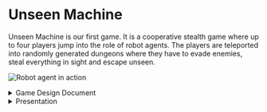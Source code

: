 ---
---

# Unseen Machine

Unseen Machine is our first game. It is a cooperative stealth game where up to four players jump into the role of robot agents. The players are teleported into randomly generated dungeons where they have to evade enemies, steal everything in sight and escape unseen.

![Robot agent in action](@images/gamepages/UnseenMachine.png "Early concept art")

<details>
  <summary>Game Design Document</summary>

# Game Design Document

## Table of Contents

1. [Overview](#overview)<br>
1.1. [Look and Feel](#look-and-feel)<br>
1.2. [Gameplay loop](#gameplay-loop)<br>
1.3. [Playtime](#playtime)<br>
1.4. [Meta Progression](#meta-progression)<br>
1.5. [Prototype](#prototype)
2. [Main Menu](#main-menu)
3. [Lobby](#lobby)<br>
3.1. [Spawning Area](#spawning-area)<br>
3.2. [Mission Area](#mission-area)<br>
3.3. [Training Area](#training-area)<br>
3.4. [Social Area](#social-area)<br>
4. [Mission Generation and Design](#mission-generation-and-design)
5. [Game Mechanics](#game-mechanics)<br>
5.1. [Movement](#movement)<br>
5.2. [Interaction](#interaction)<br>
5.3. [Visibility](#visiblity)<br>
5.4. [Combat](#combat)<br>
6. [Player Character Design](#player-character-design)
7. [Enemy Design](#enemy-design)<br>
7.1. [Robob](#robob)<br>
7.2. [MouseBot](#mousebot)<br>
7.3. [SpringBot](#springbot)<br>
7.4. [Motherscuttler](#motherscuttler)<br>
7.5. [Scuttler](#scuttler)<br>
7.6. [MoweBot](#mowebot)<br>
7.7. [BigBot](#bigbot)<br>
7.8. [SloBot](#slobot)<br>
7.9. [TurBot](#turbot)<br>
8. [Visual Design](#visual-design)
9. [Sound Design](#sound-design)
10. [Networking](#networking)

## Disclaimer
The player will be referred to as 'they' throughout this document, regardless of gender identity.

## Overview
Unseen Machine is a cooperative stealth-action game in which up to four players jump into the role of robotic burglars. Their goal is to explore randomly generated dungeons, extract valuable artifacts and escape unseen. On the way to the objective the players must avoid robotic guards and steal everything that isn't nailed to the walls.

Unseen Machine focuses on fast paced gameplay, placing high speed evasive movement over slow and methodic sneaking. Each player can customize their robot with different looks and abilities to overcome gameplay challanges in different ways.

### Look and Feel
Unseen Machine is set in a retro-futuristic setting, combining clean scifi astethics with crt-monitors and cassette tapes.

The player sees this world from a first person perspective, for immersive and tense gameplay.

### Gameplay loop
The player starts out in their lobby. The lobby, allows other players to join the hosts session. 

### Playtime
Since each level is randomly generated Unseen Machine offers a great degree of replayability. The player will spend between 5 to 20 minutes for one mission, depending on the generated mission's size and complexity. To keep the player engaged and offer a longtime motivation, the player will experience [Meta Progression](#meta-progression) in-between the actual missions. Ideally this will make the player come back to the game regularly to unlock and play new content.

### Meta Progression
Completing a mission will reward the player with currency, depending on the mission difficulity and the score reached. The player can then spend the currency in the base for permanent unlocks. The player can unlock new gameplay features and visuals for their character.

### Prototype

## Main Menu
## Lobby
After pressing the host or join button the player is brought into their own lobby or the lobby of the host they connected to, respectivly. The Lobby has is split into four areas:
- The spawning area
- The mission area
- The training area
- The social area
![Early ship concept art](@images/base/ship.png)
### Spawning Area
The spawning area consists of 4 personal pods, one for each player and the docks they connect. When a new player connects they will spawn in their personal pod.
### Mission Area
In the mission area the players can [customize their character](#character-customization) and [select and start missions](#mission-selection). In the middle of the area is the mission slection terminal, interacting with it opens the mission selection menu. Once a mission is selected all connected players have to move to the ready area. Once all players are in the ready area the mission starts. Before starting a mission the players can adjust their gear and appearance at the respective terminal.
![Early bridge concept art](@images/base/bridge.png)
#### Mission Selection
Interacting with the mission selection terminal opens the mission selection menu. Every 30 minutes the mission selection menu generates a set of randomly generated missions. The missions are displayed with information about their complexity and size. Aside from these missions the player can always choose to play the tutorial mission.
#### Mission Ready
Once a player selects a mission the ready area opens up. Once all players are inside the ready area the lobby area is unloaded and the mission assets are generated.
#### Gear Terminal
At the gear area the player can choose different ablilities
#### Appearance Terminal
At the appearance terminal the player can choose different skins and paint jobs for their robot.
### Interacting with other Players

### Training and Social Area
The training and social area are optional areas of the lobby the players can use to try out their gear, spend time waiting for other players to join or to relax inbetween missions. The training area has a practice dummy and parkour elements. The social area has a jukebox that allows players to listen to the games soundtrack.
## Mission Generation and Design
To generate the missions Unseen Machine uses a complex mix of prodecural generation techiques. The generator differentiates between rooms and corridors. Rooms are predesigned assets with random elements. The generator creates a set of random rooms, including necessary rooms, such as the spawn, the extraction zone and the room(s) required for the mission objective. These rooms are then randomly distributed in 3d space. The generator then executes the following steps to ensure that all rooms are connected to each other, directly or indirectly.
- Delauney Triangulation: The generator creates an edge between all rooms, so that all connections form triangles that have no other rooms withhin the triangle.
- Min-Spanning Tree: The generator chooses a subset of the Delauney edges, so that all rooms are connected with a minimal amount of edges.
- Adding back random edges: The generator adds back random edges to create secondary connections.
- Corridor connection: The generator uses a grid and a modified A-Star algorithm to assign corridor attributes to the grid's elements.
- Corridor generation: Depending on it's attributes and neighbours each corridor element then generates the required walls, floor, stairs, etc.
Then each room is randomized to a degree. Each room has elements that are randomly choosen based on a given set of allowed elements.
This mix of generation techniques allows for unique but coherent levels. 
### Tutorial Mission
The tutorial mission is not randomly generated but offers different challanges that allow the player to test out all of the games mechanics in a controlled environment.
## Game Mechanics
### Movement
Unseen Engine offers a varity of movement mechanics to allow for quick, smooth traversel of the environment. the game uses regular first person movement mechanics, allowing the player to walk, sprint, crouch, slide, jump, wallslide and walljump.
#### sprinting
Holding down the shift-key on the keyboard increases the speed the player moves at.
#### crouching
Holding down the c-key the player enteres a crouched state. While crouched the players size, [visibility](#visiblity) and speed are reduced. Releasing the c-key returns the player from the crouched state as soon as the player has enough vertical room to stand up.
#### sliding
If the player enters the crouch state while sprinting, they start sliding. While sliding the player moves at increased speed at a loss of steerability. The players speed decreases steadily until the player is at crouching speed, at which point the player starts to crouch normally. While sliding the players' [visibility](#visiblity) is decreased.
#### jumping
Using the space bar the player jumps into the air. The player can press the space bar again to perform a double jump. The player then has to touch the floor or perform a [wallslide](#wallslide) in order to regain the ability to jump.
#### wallslide
If a jump ends touching a wall, the player slowly slides down the wall.
#### walljump
If the player presses space while wallsliding they jump of the wall.
### Interaction
Looking at an interactable object, the player can press the interaction-button. If the player is close enough to the object the interaction is executed. Examples for interactions are:
- Flipping light switches
- Collecting coins
- Opening doors
- Starting the mission objective
### Visiblity
When the player is in the sightcone of an enemy, their detectionmeter slowly fills up, until the enemy actually sees the player. How quickly the player is detected depends on their visibility. The higher their visibility the faster they are detected. Factors, like how illuminated the players' body is and if they are crouching affects how high their visibility is. How quickly and closely the player moves around enemies also affects their detection.
### Combat
Combat is best avioded, but when there's no other choice the player can defend themselves with meele and ranged attacks.
![Action Poses](@images/player/action_poses.png "Action Poses")
## Player Character Design
It's a robot lady
Very cool

<img src="/src/images/player/concept.png" alt="Robob concept art" width="79.5%" style="display:inline-block;" />
<img src="/src/images/player/main_character.png" alt="Robob concept art" width="19.5%" style="display:inline-block;" />

The arms are very important since they are almost always visible in the first person view.

<img src="/src/images/player/arms.png" alt="Robob concept art" width="45%" style="display:inline-block;" />
<img src="/src/images/player/arms_render.png" alt="Robob concept art" width="54%" style="display:inline-block;" />

## Enemy Design
### Robob
Robob is the standard enemy. What Robob lacks in special abilities it makes up in numbers. Seriously these guys are everywhere.

<img src="/src/images/robots/robob.png" alt="Robob concept art" width="29%" style="display:inline-block;" />
<img src="/src/images/robots/robob_render_front_2.png" alt="Robob Blender render" width="45%" style="display:inline-block;" />
<img src="/src/images/robots/robob_game_crop.png" alt="Robob Godot concept" width="24%" style="display:inline-block;" />

On the left is the concept art for Robob, in the middle a render taken in Blender and on the right an example image of how the model would look in the game, rendered in the Godot engine.

### MouseBot
MouseBot is fast, hard to spot and has only one thing on its mind: KILL! When MouseBot spots an enemy it races towards it beeping loudly. Once it reaches its destination it explodes, dealing massive damage to everything around it. Luckily it can be defused with a single well place shot.
![MouseBot](@images/robots/mousebot.png "MouseBot concept art")
### SpringBot
SpringBots have a laser focus, they chase down anything suspicous they see. They kick first and never ask questions due to a lack of a voice module.
![SpringBot](@images/robots/springbot.png "SpringBot concept art")
### Motherscuttler
The mother of all scuttlers. These bots move around slowly, releasing [Scuttlers](#scuttler) periodically to scout for them. While slow, Motherscuttlers have powerful ranged attacks.
![Motherscuttler](@images/robots/motherscuttler.png "Motherscuttler concept art")
### Scuttler
While one scuttler is harmless on its own, they always come in numbers. Scuttlers run around in the vicinity of their [Motherscuttler](#motherscuttler), latching onto the player and slowing them down so that the Motherscuttler can shoot them easier. One Scuttler can be dispatched easily but new ones keep coming until their source is destoryed.
![Scuttler](@images/robots/scuttler.png "Scuttler concept art")
### MoweBot
MoweBots move around the halls quickly. Their big frontal flashlight makes them a threat to every player hiding in the shadows.
![MoweBot](@images/robots/mowebot.png "MoweBot concept art")
### BigBot
BigBots are a real challenge even for the biggest weapons. However they are slow and loud, making them easy to avoid.
If BigBots manage to close the gap they pack a punch and can destroy the player quickly.

<img src="/src/images/robots/bigbot2.png" alt="BigBot concept art" width="49%" style="display:inline-block;" />
<img src="/src/images/robots/bigbot.png" alt="BigBot concept art" width="49%" style="display:inline-block;" />

### SloBot
SloBots are slow and harmless on their own, however they scan their surroundings in a 360 degree perimeter making them hard to get around. Once they spot the player they blair the alarm, notifying all nearby bots of the players position.
![SloBot](@images/robots/slobot.png "SloBot concept art")
### TurBot
TurBots are rare but dangerous. Their long arms allow them to move along all surfaces, making them able to hide in corners and attack from unusual angles. If they are unable to suprise the player they run away, hide and wait for another opportunity for a suprise attack.

<img src="/src/images/robots/turbot.png" alt="TurBot concept art" width="49%" style="display:inline-block;" />
<img src="/src/images/robots/turbot2.png" alt="TurBot concept art" width="49%" style="display:inline-block;" />

## Visual Design
Visually Unseen Machine is stronly inspired by retro-futuristic aesthetics. They can also be described as cassette-future, a future as it was often envisioned in 70s and 80s movies, like Alien (1979). Unseen machine blends these visuals with cartoon shaders and mid-poly topology to achive a unique and easy to read look. Many of the objects in the world also fit into the time period, featuring crts, cassettes, floppy disks and nonsense-machines like big table mounted monitors that display the newspaper. 

An outline shader is used to allow the player to see in total darkness.
## Sound Design
## Networking
Unseen Machine relies on peer-to-peer networking. This eliminates the need for a server architecture. However players need to share a local network, or have the be conntected over a third party service such as [Steam's peer-to-peer networking](https://partner.steamgames.com/doc/features/multiplayer).

</details>

<details>
  <summary>Presentation</summary>
</details>